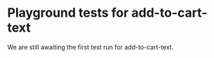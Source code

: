 # Playground tests for add-to-cart-text
We are still awaiting the first test run for add-to-cart-text.
